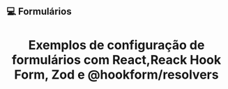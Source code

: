 ## 💻 Formulários

<h1 align="center">
   Exemplos de configuração de formulários com React,Reack Hook Form, Zod e @hookform/resolvers
</h1>